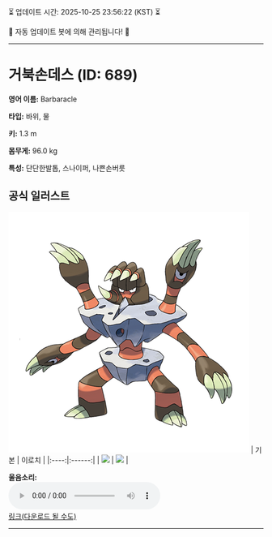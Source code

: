 
⏳ 업데이트 시간: 2025-10-25 23:56:22 (KST) ⏳

🤖 자동 업데이트 봇에 의해 관리됩니다! 🤖

---

# 거북손데스 (ID: 689)
**영어 이름:** Barbaracle

**타입:** 바위, 물

**키:** 1.3 m

**몸무게:** 96.0 kg

**특성:** 단단한발톱, 스나이퍼, 나쁜손버릇

## 공식 일러스트
![](https://raw.githubusercontent.com/PokeAPI/sprites/master/sprites/pokemon/other/official-artwork/689.png)
| 기본 | 이로치 |
|:----:|:------:|
| <img src="http://play.pokemonshowdown.com/sprites/ani/barbaracle.gif" width="200"> | <img src="http://play.pokemonshowdown.com/sprites/ani-shiny/barbaracle.gif" width="200"> |

**울음소리:**<br><audio controls src="https://raw.githubusercontent.com/PokeAPI/cries/main/cries/pokemon/latest/689.ogg"></audio><br> [링크(다운로드 될 수도)](https://raw.githubusercontent.com/PokeAPI/cries/main/cries/pokemon/latest/689.ogg)


---
